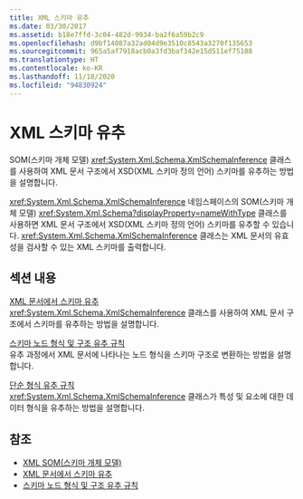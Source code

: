 ```yaml
---
title: XML 스키마 유추
ms.date: 03/30/2017
ms.assetid: b18e7ffd-3c04-482d-9934-ba2f6a59b2c9
ms.openlocfilehash: d9bf14087a32ad04d9e3510c8543a3270f135653
ms.sourcegitcommit: 965a5af7918acb0a3fd3baf342e15d511ef75188
ms.translationtype: HT
ms.contentlocale: ko-KR
ms.lasthandoff: 11/18/2020
ms.locfileid: "94830924"
---
```

# <a name="inferring-an-xml-schema"></a>XML 스키마 유추
SOM(스키마 개체 모델) <xref:System.Xml.Schema.XmlSchemaInference> 클래스를 사용하여 XML 문서 구조에서 XSD(XML 스키마 정의 언어) 스키마를 유추하는 방법을 설명합니다.  
  
 <xref:System.Xml.Schema.XmlSchemaInference> 네임스페이스의 SOM(스키마 개체 모델) <xref:System.Xml.Schema?displayProperty=nameWithType> 클래스를 사용하면 XML 문서 구조에서 XSD(XML 스키마 정의 언어) 스키마를 유추할 수 있습니다. <xref:System.Xml.Schema.XmlSchemaInference> 클래스는 XML 문서의 유효성을 검사할 수 있는 XML 스키마를 출력합니다.  
  
## <a name="in-this-section"></a>섹션 내용  
 [XML 문서에서 스키마 유추](inferring-schemas-from-xml-documents.md)  
 <xref:System.Xml.Schema.XmlSchemaInference> 클래스를 사용하여 XML 문서 구조에서 스키마를 유추하는 방법을 설명합니다.  
  
 [스키마 노드 형식 및 구조 유추 규칙](rules-for-inferring-schema-node-types-and-structure.md)  
 유추 과정에서 XML 문서에 나타나는 노드 형식을 스키마 구조로 변환하는 방법을 설명합니다.  
  
 [단순 형식 유추 규칙](rules-for-inferring-simple-types.md)  
 <xref:System.Xml.Schema.XmlSchemaInference> 클래스가 특성 및 요소에 대한 데이터 형식을 유추하는 방법을 설명합니다.  
  
## <a name="see-also"></a>참조

- [XML SOM(스키마 개체 모델)](xml-schema-object-model-som.md)
- [XML 문서에서 스키마 유추](inferring-schemas-from-xml-documents.md)
- [스키마 노드 형식 및 구조 유추 규칙](rules-for-inferring-schema-node-types-and-structure.md)
